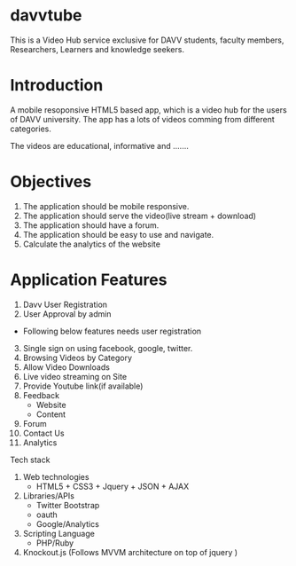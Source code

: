 davvtube
========

This is a Video Hub service exclusive for DAVV  students, faculty members, Researchers, Learners and knowledge seekers.

Introduction
============
A mobile resoponsive HTML5 based app,  which is a video hub for the users of DAVV university. The app has a lots of videos comming from different categories.

The videos are educational, informative and .......



Objectives
============
1. The application should be mobile responsive.
2. The application should serve the video(live stream + download)
3. The application should have a forum.
4. The application should be easy to use and navigate.
5. Calculate the analytics of the website



Application Features
=====================

1. Davv User Registration
2. User Approval by admin

* Following below features needs user registration
3. Single sign on using facebook, google, twitter.
4. Browsing Videos by Category
5. Allow Video Downloads
5. Live video streaming on Site
7. Provide Youtube link(if available)
8. Feedback
	* Website
	* Content
9. Forum
10. Contact Us
11. Analytics

Tech stack
1. Web technologies
	* HTML5 + CSS3 + Jquery + JSON + AJAX
2. Libraries/APIs
	* Twitter Bootstrap
	* oauth
	* Google/Analytics
3. Scripting Language
	* PHP/Ruby
4. Knockout.js (Follows MVVM architecture on top of jquery )




